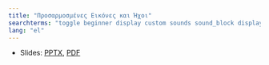 ```yaml
---
title: "Προσαρμοσμένες Εικόνες και Ήχοι"
searchterms: "toggle beginner display custom sounds sound_block display_block image_editor sound_editor images custom_images_and_sounds"
lang: "el"
---
```

 <ul>
 <li class="ng-binding">Slides:
 <a href="translations/el/beginner/CustomImagesSounds.pptx">PPTX</a>,
 <a href="translations/el/beginner/CustomImagesSounds.pdf">PDF</a>
 </li>
 </ul>
